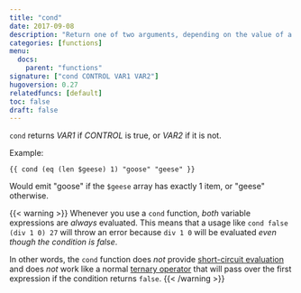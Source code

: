 ```yaml
---
title: "cond"
date: 2017-09-08
description: "Return one of two arguments, depending on the value of a third argument."
categories: [functions]
menu:
  docs:
    parent: "functions"
signature: ["cond CONTROL VAR1 VAR2"]
hugoversion: 0.27
relatedfuncs: [default]
toc: false
draft: false
---
```


`cond` returns *VAR1* if *CONTROL* is true, or *VAR2* if it is not.

Example:

```
{{ cond (eq (len $geese) 1) "goose" "geese" }}
```

Would emit "goose" if the `$geese` array has exactly 1 item, or "geese" otherwise.

{{< warning >}}
Whenever you use a `cond` function, *both* variable expressions are *always* evaluated. This means that a usage like `cond false (div 1 0) 27` will throw an error because `div 1 0` will be evaluated *even though the condition is false*.

In other words, the `cond` function does *not* provide [short-circuit evaluation](https://en.wikipedia.org/wiki/Short-circuit_evaluation) and does *not* work like a normal [ternary operator](https://en.wikipedia.org/wiki/%3F:) that will pass over the first expression if the condition returns `false`.
{{< /warning >}}

